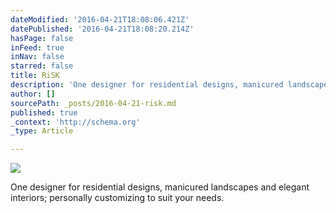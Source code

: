 ```yaml
---
dateModified: '2016-04-21T18:08:06.421Z'
datePublished: '2016-04-21T18:08:20.214Z'
hasPage: false
inFeed: true
inNav: false
starred: false
title: RiSK
description: 'One designer for residential designs, manicured landscapes and elegant interiors; personally customizing to suit your needs.'
author: []
sourcePath: _posts/2016-04-21-risk.md
published: true
_context: 'http://schema.org'
_type: Article

---
```

![](https://the-grid-user-content.s3-us-west-2.amazonaws.com/c7cd289e-0cee-456f-af50-ff7582bfa0c8.jpg)

One designer for residential designs, manicured landscapes and elegant interiors; personally customizing to suit your needs.